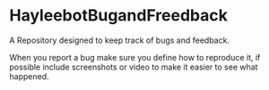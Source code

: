 # HayleebotBugandFreedback
A Repository designed to keep track of bugs and feedback.

When you report a bug make sure you define how to reproduce it, if possible include screenshots or video to make it easier to see what happened.
